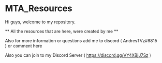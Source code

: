 # MTA_Resources


Hi guys, welcome to my repository.

** All the resources that are here, were created by me ** 

Also for more information or questions add me to discord ( AndresTVz#6815 ) or comment here

Also you can join to my Discord Server ( https://discord.gg/VY4XBjJ7Sz )
